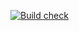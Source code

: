 [![Build check](https://github.com/Aceee-dev/desktop-server-app/actions/workflows/node.js.yml/badge.svg)](https://github.com/Aceee-dev/desktop-server-app/actions/workflows/node.js.yml)
